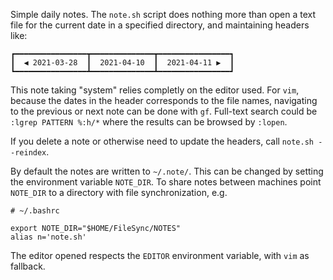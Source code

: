 Simple daily notes. The `note.sh` script does nothing more than open a text file for the current date in a specified directory, and maintaining headers like:

    ┏━━━━━━━━━━━━━━━━┳━━━━━━━━━━━━━━┳━━━━━━━━━━━━━━━━┓
    ┃  ◀ 2021-03-28  ┃  2021-04-10  ┃  2021-04-11 ▶  ┃
    ┗━━━━━━━━━━━━━━━━┻━━━━━━━━━━━━━━┻━━━━━━━━━━━━━━━━┛


This note taking "system" relies completly on the editor used. For `vim`, because the dates in the header corresponds to the file names, navigating to the previous or next note can be done with `gf`. Full-text search could be `:lgrep PATTERN %:h/*` where the results can be browsed by `:lopen`.

If you delete a note or otherwise need to update the headers, call `note.sh --reindex`.

By default the notes are written to `~/.note/`. This can be changed by setting the environment variable `NOTE_DIR`. To share notes between machines point `NOTE_DIR` to a directory with file synchronization, e.g.

    # ~/.bashrc

    export NOTE_DIR="$HOME/FileSync/NOTES"
    alias n='note.sh'

The editor opened respects the `EDITOR` environment variable, with `vim` as fallback.

